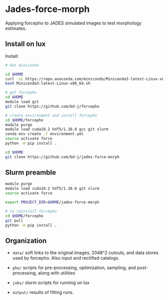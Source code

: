 Jades-force-morph
======

Applying forcepho to JADES simulated images to test morphology estimates.


Install on lux
--------------------


Install:

```sh
# Get miniconda

cd $HOME
curl -sL https://repo.anaconda.com/miniconda/Miniconda3-latest-Linux-x86_64.sh
bash Miniconda3-latest-Linux-x86_64.sh

# get forcepho
cd $HOME
module load git
git clone https://github.com/bd-j/forcepho

# create environment and install forcepho
cd $HOME/forcepho
module purge
module load cuda10.2 hdf5/1.10.6 gcc git slurm
conda env create -f environment.yml
source activate force
python -m pip install .

cd $HOME
git clone https://github.com/bd-j/jades-force-morph
```

Slurm preamble
--------------

```sh
module purge
module load cuda10.2 hdf5/1.10.6 git slurm
source activate force

export PROJECT_DIR=$HOME/jades-force-morph

# to reinstall forcepho
cd $HOME/forcepho
git pull
python -m pip install .
```


Organization
------------

* `data/` soft links to the original images, 2048^2 cutouts, and data stores used by forcepho.  Also input and rectified catalogs.

* `pho/` scripts for pre-processing, optimization, sampling, and post-processing, along with utilities

* `jobs/` slurm scripts for running on lux

* `output/` results of fitting runs.
